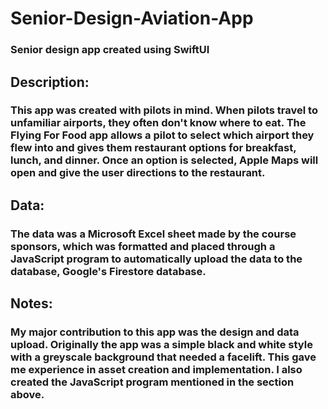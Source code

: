 # Senior-Design-Aviation-App
### Senior design app created using SwiftUI

## Description:

### This app was created with pilots in mind. When pilots travel to unfamiliar airports, they often don't know where to eat. The Flying For Food app allows a pilot to select which airport they flew into and gives them restaurant options for breakfast, lunch, and dinner. Once an option is selected, Apple Maps will open and give the user directions to the restaurant.

## Data:

### The data was a Microsoft Excel sheet made by the course sponsors, which was formatted and placed through a JavaScript program to automatically upload the data to the database, Google's Firestore database.

## Notes:

### My major contribution to this app was the design and data upload. Originally the app was a simple black and white style with a greyscale background that needed a facelift. This gave me experience in asset creation and implementation. I also created the JavaScript program mentioned in the section above.

